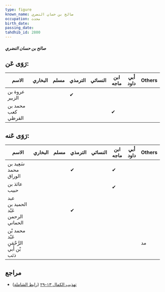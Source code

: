 ```yaml
---
type: figure
known_name: صالح بن حسان النضري
occupation: محدث
birth_date:
passing_date:
tahdhib_id: 2800
---
```

##### صالح بن حسان النضري

## رَوَى عَن:
| الاسم              | البخاري | مسلم | الترمذي | النسائي | ابن ماجه | أبي داود | Others |
| ------------------ | ------- | ---- | ------- | ------- | -------- | -------- | ------ |
| عروة بن الزبير     |         |      | ✔       |         |          |          |        |
| محمد بن كعب القرظي |         |      |         |         | ✔        |          |        |
## رَوَى عَنه:
| الاسم                                   | البخاري | مسلم | الترمذي | النسائي | ابن ماجه | أبي داود | Others |
| --------------------------------------- | ------- | ---- | ------- | ------- | -------- | -------- | ------ |
| سَعِيد بن محمد الوراق                   |         |      | ✔       |         | ✔        |          |        |
| عائذ بن حبيب                            |         |      |         |         | ✔        |          |        |
| عبد الحميد بن عَبْد الرحمن الحماني      |         |      | ✔       |         |          |          |        |
| محمد بْن عَبْد الرَّحْمَنِ بْن أَبي ذئب |         |      |         |         |          |          | مد     |
## مراجع
- [تهذيب الكمال ١٣-٢٩](obsidian://open?vault=Tahdhib-al-Kamal&file=Figures/٢٨٠٠-صالح%20بن%20حسان%20النضري) ([رابط الشاملة](https://shamela.ws/book/3722/6410))